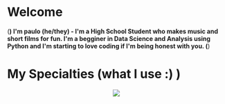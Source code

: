 # Welcome
(__________)
**I'm paulo (he/they)** -  I'm a High School Student who makes music and short films for fun. I'm a begginer in Data Science and Analysis using Python and I'm starting to love coding if I'm being honest with you.
(__________)
# My Specialties (what I use :) )
<p align="center">
  <a href="https://skillicons.dev">
    <img src="https://skillicons.dev/icons?i=py,vscode,pr,ps,ae,blender,discord,instagram" />
  </a>
</p>
